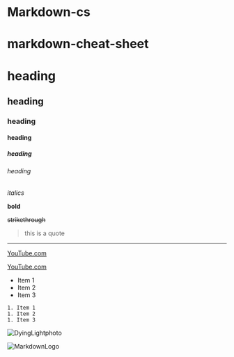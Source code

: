 # Markdown-cs
# markdown-cheat-sheet


# heading
## heading
### heading
#### heading
##### heading
###### heading

_italics_

__bold__


~~strikethrough~~


<!-- Horazontal Rule-->
<!-- Blockquote -->
> this is a quote
<!-- link -->
---
[YouTube.com](https://www.youtube.com)

[YouTube.com](https://www.youtube.com "just youtube nothing fancy")

* Item 1
* Item 2
* Item 3
    

<!-- OL -->
    1. Item 1
    1. Item 2
    1. Item 3

<!-- Images -->
![DyingLightphoto](https://techland.net/upload/news/27/mid.jpg)

<!-- Images -->
![MarkdownLogo](https://markdown-here.com/img/icon256.png)

<!-- Code Blocks -->

